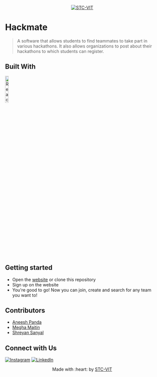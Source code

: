 <p align="center">
    <a href="https://stcvit.in/" target="_blank"><img src="https://github.com/STCVIT/STC-README/blob/master/gitbanner.png" title="STC-VIT" alt="STC-VIT"></a>
</p>
<h1>Hackmate </h1>


> A software that allows students to find teammates to take part in various hackathons. It also allows organizations to post about their hackathons to which students can register.


## Built With
<img src="https://github.com/STCVIT/CryptoAuction/blob/b541fecf108f1ef673d7a1f163c8eae1e2fdeffd/Build%20With/react%20png.png" alt="ReactJS" width="15%" >

## Getting started
* Open the <a href="https://stcvit.github.io/HackMate_Frontend/"> website</a>  or clone this repository
* Sign up on the website
* You're good to go! Now you can join, create and search for any team you want to!

## Contributors
*   <a href="https://github.com/aneeshpanda">Aneesh Panda</a>
*   <a href="https://github.com/megh-hub">Megha Maitin</a>
*   <a href="https://github.com/Shreyan111">Shreyan Sanyal</a>
## Connect with Us

[![Instagram](https://img.shields.io/badge/Instagram-E4405F?style=for-the-badge&logo=instagram&logoColor=white)](https://www.instagram.com/stcvit/)
[![LinkedIn](https://img.shields.io/badge/LinkedIn-0077B5?style=for-the-badge&logo=linkedin&logoColor=white)](https://www.linkedin.com/company/micvitvellore/mycompany/)

<p align="center">
	Made with :heart: by <a href="https://stcvit.in/">STC-VIT</a>
</p>